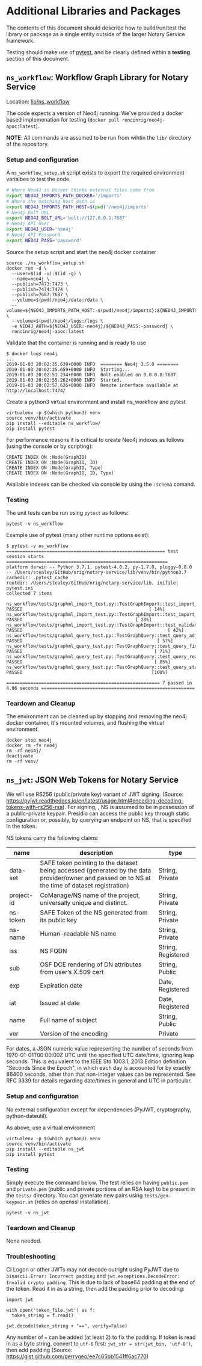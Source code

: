 # Additional Libraries and Packages

The contents of this document should describe how to build/run/test the library or package as a single entity outside of the larger Notary Service framework.

Testing should make use of [pytest](https://docs.pytest.org/en/latest/), and be clearly defined within a **testing** section of this document.

## `ns_workflow`: Workflow Graph Library for Notary Service

Location: [lib/ns_workflow](ns_workflow/)

The code expects a version of Neo4j running. We've provided a docker based implemenation for testing (`docker pull rencinrig/neo4j-apoc:latest`).

**NOTE**: All commands are assumed to be run from wihtin the `lib/` directory of the repository.

### Setup and configuration

A `ns_workflow_setup.sh` script exists to export the required environment varialbes to test the code

```bash
# Where Neo4J in Docker thinks external files come from
export NEO4J_IMPORTS_PATH_DOCKER='/imports'
# Where the matching host path is
export NEO4J_IMPORTS_PATH_HOST=$(pwd)'/neo4j/imports'
# Neo4j Bolt URL
export NEO4J_BOLT_URL='bolt://127.0.0.1:7687'
# Neo4j API User
export NEO4J_USER='neo4j'
# Neo4j API Password
export NEO4J_PASS='password'
```

Source the setup script and start the neo4j docker container

```
source ./ns_workflow_setup.sh
docker run -d \
  --user=$(id -u):$(id -g) \
  --name=neo4j \
  --publish=7473:7473 \
  --publish=7474:7474 \
  --publish=7687:7687 \
  --volume=$(pwd)/neo4j/data:/data \
  --volume=${NEO4J_IMPORTS_PATH_HOST:-$(pwd)/neo4j/imports}:${NEO4J_IMPORTS_PATH_DOCKER:-/imports} \
  --volume=$(pwd)/neo4j/logs:/logs \
  -e NEO4J_AUTH=${NEO4J_USER:-neo4j}/${NEO4J_PASS:-password} \
  rencinrig/neo4j-apoc:latest
```

Validate that the container is running and is ready to use

```console
$ docker logs neo4j
...
2019-01-03 20:02:35.639+0000 INFO  ======== Neo4j 3.5.0 ========
2019-01-03 20:02:35.659+0000 INFO  Starting...
2019-01-03 20:02:51.234+0000 INFO  Bolt enabled on 0.0.0.0:7687.
2019-01-03 20:02:55.262+0000 INFO  Started.
2019-01-03 20:02:57.626+0000 INFO  Remote interface available at http://localhost:7474/
```

Create a python3 virtual environment and install ns_workflow and pytest

```
virtualenv -p $(which python3) venv
source venv/bin/activate
pip install --editable ns_workflow/
pip install pytest
```

For performance reasons it is critical to create Neo4j indexes as follows (using the console or by scripting):
```
CREATE INDEX ON :Node(GraphID)
CREATE INDEX ON :Node(GraphID, ID)
CREATE INDEX ON :Node(GraphID, Type)
CREATE INDEX ON :Node(GraphID, ID, Type)
```

Available indexes can be checked via console by using the `:schema` comand.

### Testing

The unit tests can be run using `pytest` as follows:

```
pytest -v ns_workflow
```

Example use of pytest (many other runtime options exist):

```console
$ pytest -v ns_workflow
=========================================================== test session starts ============================================================
platform darwin -- Python 3.7.1, pytest-4.0.2, py-1.7.0, pluggy-0.8.0 -- /Users/stealey/GitHub/nrig/notary-service/lib/venv/bin/python3.7
cachedir: .pytest_cache
rootdir: /Users/stealey/GitHub/nrig/notary-service/lib, inifile: pytest.ini
collected 7 items

ns_workflow/tests/graphml_import_test.py::TestGraphImport::test_import_workflow PASSED                                               [ 14%]
ns_workflow/tests/graphml_import_test.py::TestGraphImport::test_import_workflow_auto PASSED                                          [ 28%]
ns_workflow/tests/graphml_import_test.py::TestGraphImport::test_validate PASSED                                                      [ 42%]
ns_workflow/tests/graphml_query_test.py::TestGraphQuery::test_query_adjacent PASSED                                                  [ 57%]
ns_workflow/tests/graphml_query_test.py::TestGraphQuery::test_query_find_node PASSED                                                 [ 71%]
ns_workflow/tests/graphml_query_test.py::TestGraphQuery::test_query_reachable PASSED                                                 [ 85%]
ns_workflow/tests/graphml_query_test.py::TestGraphQuery::test_query_start_node PASSED                                                [100%]

========================================================= 7 passed in 4.96 seconds =========================================================
```

### Teardown and Cleanup

The environment can be cleaned up by stopping and removing the neo4j docker container, it's mounted volumes, and flushing the virtual environment.

```
docker stop neo4j
docker rm -fv neo4j
rm -rf neo4j/
deactivate
rm -rf venv/
```

## `ns_jwt`: JSON Web Tokens for Notary Service

We will use RS256 (public/private key) variant of JWT signing. (Source: https://pyjwt.readthedocs.io/en/latest/usage.html#encoding-decoding-tokens-with-rs256-rsa). For signing, , NS is assumed to be in possession of a public-private keypair. Presidio can access the public key through static configuration or, possibly, by querying an endpoint on NS, that is specified in the token.

NS tokens carry the following claims:

| name | description | type |
| --- | --- | --- |
|data-set | SAFE token pointing to the dataset being accessed (generated by the data provider/owner and passed on to NS at the time of dataset registration) | String, Private |
| project-id | CoManage/NS name of the project, universally unique and distinct. | String, Private |
| ns-token | SAFE Token of the NS generated from its public key | String, Private |
| ns-name | Human-readable NS name | String, Private |
| iss | NS FQDN | String, Registered |
| sub | OSF DCE rendering of DN attributes from user’s X.509 cert | String, Public |
| exp | Expiration date | Date, Registered |
| iat | Issued at date | Date, Registered |
| name | Full name of subject | String, Public |
| ver | Version of the encoding | Private |

For dates, a JSON numeric value representing the number of seconds from 1970-01-01T00:00:00Z UTC until the specified UTC date/time, ignoring leap seconds.  This is equivalent to the IEEE Std 1003.1, 2013 Edition definition "Seconds Since the Epoch", in which each day is accounted for by exactly 86400 seconds, other than that non-integer values can be represented.  See RFC 3339 for details regarding date/times in general and UTC in particular.

### Setup and configuration

No external configuration except for dependencies (PyJWT, cryptography, python-dateutil).

As above, use a virtual environment
```
virtualenv -p $(which python3) venv
source venv/bin/activate
pip install --editable ns_jwt
pip install pytest
```

### Testing

Simply execute the command below. The test relies on having `public.pem` and `private.pem` (public and private portions of an RSA key) to be present in the `tests/` directory. You can generate new pairs using `tests/gen-keypair.sh` (relies on openssl installation).

```
pytest -v ns_jwt
```

### Teardown and Cleanup

None needed.

### Troubleshooting

CI Logon or other JWTs may not decode outright using PyJWT due to `binascii.Error: Incorrect padding` and `jwt.exceptions.DecodeError: Invalid crypto padding`. This is due to lack of base64 padding at the end of the token. Read it in as a string, then add the padding prior to decoding:

```
import jwt

with open('token_file.jwt') as f:
  token_string = f.read()

jwt.decode(token_string + "==", verify=False)
```
Any number of `=` can be added (at least 2) to fix the padding. If token is read in as a byte string, convert to `utf-8` first: `jwt_str = str(jwt_bin, 'utf-8')`, then add padding (Source: https://gist.github.com/perrygeo/ee7c65bb1541ff6ac770)

